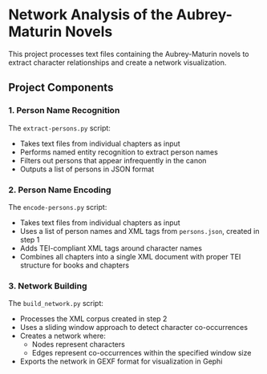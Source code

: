 # Network Analysis of the Aubrey-Maturin Novels

This project processes text files containing the Aubrey-Maturin novels to extract character relationships and create a network visualization.

## Project Components

### 1. Person Name Recognition
The `extract-persons.py` script:
- Takes text files from individual chapters as input
- Performs named entity recognition to extract person names
- Filters out persons that appear infrequently in the canon
- Outputs a list of persons in JSON format

### 2. Person Name Encoding
The `encode-persons.py` script:
- Takes text files from individual chapters as input
- Uses a list of person names and XML tags from `persons.json`, created in step 1
- Adds TEI-compliant XML tags around character names
- Combines all chapters into a single XML document with proper TEI structure for books and chapters

### 3. Network Building
The `build_network.py` script:
- Processes the XML corpus created in step 2
- Uses a sliding window approach to detect character co-occurrences 
- Creates a network where:
  - Nodes represent characters
  - Edges represent co-occurrences within the specified window size
- Exports the network in GEXF format for visualization in Gephi
